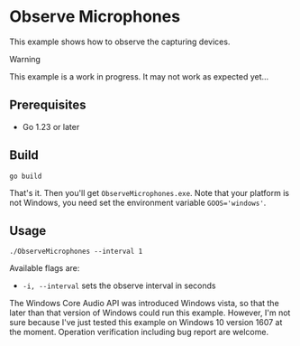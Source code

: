 # Observe Microphones

This example shows how to observe the capturing devices.

> [!WARNING]
> This example is a work in progress.
> It may not work as expected yet...

## Prerequisites

- Go 1.23 or later

## Build

```console
go build
```

That's it. Then you'll get `ObserveMicrophones.exe`. Note that your platform is not Windows, you need set the environment variable `GOOS='windows'`.

## Usage

```console
./ObserveMicrophones --interval 1
```

Available flags are:

- `-i, --interval` sets the observe interval in seconds

The Windows Core Audio API was introduced Windows vista, so that the later than that version of Windows could run this example. However, I'm not sure because I've just tested this example on Windows 10 version 1607 at the moment. Operation verification including bug report are welcome.
